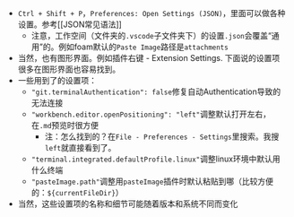 - `Ctrl + Shift + P`，`Preferences: Open Settings (JSON)`，里面可以做各种设置。参考[[JSON常见语法]]
    - 注意，工作空间（文件夹的`.vscode`子文件夹下）的设置`.json`会覆盖“通用”的。例如foam默认的`Paste Image`路径是`attachments`
- 当然，也有图形界面。例如插件右键 - Extension Settings. 下面说的设置项很多在图形界面也容易找到。
- 一些用到了的设置项：
    - `"git.terminalAuthentication": false`修复自动Authentication导致的无法连接
    - `"workbench.editor.openPositioning": "left"`调整默认打开左右，在`.md`预览时很方便
      - 注：怎么找到的？在`File - Preferences - Settings`里搜索。我搜`left`就直接看到了。
    - `"terminal.integrated.defaultProfile.linux"`调整linux环境中默认用什么终端
    - `"pasteImage.path"`调整用`pasteImage`插件时默认粘贴到哪（比较方便的：`${currentFileDir}`）
- 当然，这些设置项的名称和细节可能随着版本和系统不同而变化